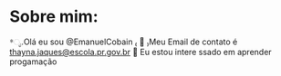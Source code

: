  # Sobre mim:
*ೃ.Olá eu sou @EmanuelCobain
₍ 🌾 ₎Meu Email de contato é thayna.jaques@escola.pr.gov.br
 🍓 Eu estou intere
ssado em aprender progamação

